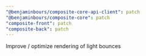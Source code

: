 ```yaml
---
"@benjaminbours/composite-core-api-client": patch
"@benjaminbours/composite-core": patch
"composite-front": patch
"composite-back": patch
---
```


Improve / optimize rendering of light bounces
